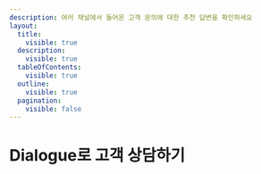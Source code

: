 ```yaml
---
description: 여러 채널에서 들어온 고객 문의에 대한 추천 답변을 확인하세요
layout:
  title:
    visible: true
  description:
    visible: true
  tableOfContents:
    visible: true
  outline:
    visible: true
  pagination:
    visible: false
---
```


# Dialogue로 고객 상담하기

